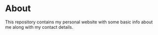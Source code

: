 # About

This repository contains my personal website with some basic info about me along with my contact details.

